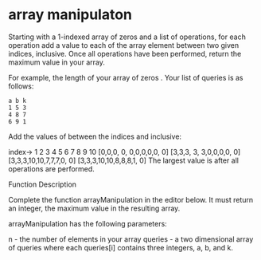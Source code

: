 # array manipulaton

Starting with a 1-indexed array of zeros and a list of operations, for each operation add a value to each of the array element between two given indices, inclusive. Once all operations have been performed, return the maximum value in your array.

For example, the length of your array of zeros . Your list of queries is as follows:

    a b k
    1 5 3
    4 8 7
    6 9 1
Add the values of  between the indices  and  inclusive:

index->	 1 2 3  4  5 6 7 8 9 10
	[0,0,0, 0, 0,0,0,0,0, 0]
	[3,3,3, 3, 3,0,0,0,0, 0]
	[3,3,3,10,10,7,7,7,0, 0]
	[3,3,3,10,10,8,8,8,1, 0]
The largest value is  after all operations are performed.

Function Description

Complete the function arrayManipulation in the editor below. It must return an integer, the maximum value in the resulting array.

arrayManipulation has the following parameters:

n - the number of elements in your array
queries - a two dimensional array of queries where each queries[i] contains three integers, a, b, and k.